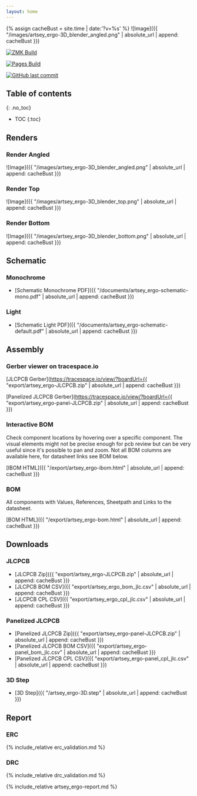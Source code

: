 ```yaml
---
layout: home
---
```


{% assign cacheBust = site.time | date:'?v=%s' %}
![Image]({{ "/images/artsey_ergo-3D_blender_angled.png" | absolute_url | append: cacheBust }})

[![ZMK Build](https://github.com/tmshader/artsey-ergo/actions/workflows/build.yml/badge.svg)](https://github.com/tmshader/artsey-ergo/actions/workflows/build.yml)

[![Pages Build](https://github.com/tmshader/artsey-ergo/actions/workflows/kibot.yml/badge.svg)](https://github.com/tmshader/artsey-ergo/actions/workflows/kibot.yml)

[![GitHub last commit](https://img.shields.io/github/last-commit/tmshader/artsey-ergo)](https://github.com/tmshader/artsey-ergo)

## Table of contents
{: .no_toc}

* TOC
{:toc}

## Renders

### Render Angled

![Image]({{ "/images/artsey_ergo-3D_blender_angled.png" | absolute_url | append: cacheBust }})

### Render Top

![Image]({{ "/images/artsey_ergo-3D_blender_top.png" | absolute_url | append: cacheBust }})

### Render Bottom

![Image]({{ "/images/artsey_ergo-3D_blender_bottom.png" | absolute_url | append: cacheBust }})

## Schematic

### Monochrome

- [Schematic Monochrome PDF]({{ "/documents/artsey_ergo-schematic-mono.pdf" | absolute_url | append: cacheBust }})

### Light

- [Schematic Light PDF]({{ "/documents/artsey_ergo-schematic-default.pdf" | absolute_url | append: cacheBust }})

## Assembly

### Gerber viewer on tracespace.io

[JLCPCB Gerber](https://tracespace.io/view/?boardUrl={{ "export/artsey_ergo-JLCPCB.zip" | absolute_url | append: cacheBust }})

[Panelized JLCPCB Gerber](https://tracespace.io/view/?boardUrl={{ "export/artsey_ergo-panel-JLCPCB.zip" | absolute_url | append: cacheBust }})

### Interactive BOM

Check component locations by hovering over a specific component.
The visual elements might not be precise enough for pcb review but can be very useful since it's possible to pan and zoom.
Not all BOM columns are available here, for datasheet links see BOM below.

[IBOM HTML]({{ "/export/artsey_ergo-ibom.html" | absolute_url | append: cacheBust }})

### BOM

All components with Values, References, Sheetpath and Links to the datasheet.

[BOM HTML]({{ "/export/artsey_ergo-bom.html" | absolute_url | append: cacheBust }})

## Downloads

### JLCPCB

- [JLCPCB Zip]({{ "export/artsey_ergo-JLCPCB.zip" | absolute_url | append: cacheBust }})
- [JLCPCB BOM CSV]({{ "export/artsey_ergo_bom_jlc.csv" | absolute_url | append: cacheBust }})
- [JLCPCB CPL CSV]({{ "export/artsey_ergo_cpl_jlc.csv" | absolute_url | append: cacheBust }})

### Panelized JLCPCB

- [Panelized JLCPCB Zip]({{ "export/artsey_ergo-panel-JLCPCB.zip" | absolute_url | append: cacheBust }})
- [Panelized JLCPCB BOM CSV]({{ "export/artsey_ergo-panel_bom_jlc.csv" | absolute_url | append: cacheBust }})
- [Panelized JLCPCB CPL CSV]({{ "export/artsey_ergo-panel_cpl_jlc.csv" | absolute_url | append: cacheBust }})

### 3D Step

- [3D Step]({{ "/artsey_ergo-3D.step" | absolute_url | append: cacheBust }})

## Report

### ERC

{% include_relative erc_validation.md %}

### DRC

{% include_relative drc_validation.md %}

{% include_relative artsey_ergo-report.md %}